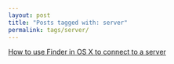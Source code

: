 ```yaml
---
layout: post
title: "Posts tagged with: server"
permalink: tags/server/
---
```

[How to use Finder in OS X to connect to a server](/2012/01/how-to-use-finder-in-os-x-to-connect-to)
